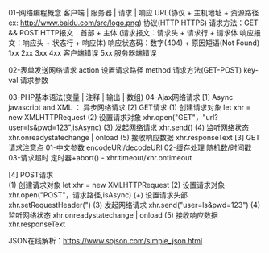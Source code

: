 <!--
 * @Author: your name
 * @Date: 2019-07-17 08:51:23
 * @LastEditTime: 2020-06-10 09:20:03
 * @LastEditors: Please set LastEditors
 * @Description: In User Settings Edit
 * @FilePath: /day23/资料/笔记.md
--> 
01-网络编程概念
   客户端 | 服务器 | 请求 | 响应 
   URL(协议 + 主机地址 + 资源路径  ex: http://www.baidu.com/src/logo.png)
   协议(HTTP HTTPS)
   请求方法：GET && POST
   HTTP报文：首部 + 主体 
            (请求报文：请求头 + 请求行 + 请求体   响应报文：响应头 + 状态行 + 响应体)
   响应状态码：数字(404) + 原因短语(Not Found)
             1xx
             2xx
             3xx
             4xx  客户端错误
             5xx  服务器端错误

02-表单发送网络请求
   action  设置请求路径
   method  请求方法(GET-POST)
   key-val 请求参数

03-PHP基本语法(变量 | 注释 | 输出 | 数组)
04-Ajax网络请求
   [1] Async javascript and XML ： 异步网络请求
   [2] GET请求
       (1) 创建请求对象  let xhr = new XMLHTTPRequest
       (2) 设置请求对象  xhr.open("GET"，"url?user=ls&pwd=123",isAsync)
       (3) 发起网络请求  xhr.send()
       (4) 监听网络状态  xhr.onreadystatechange | onload
       (5) 接收响应数据  xhr.responseText
   [3] GET请求注意点
        01-中文参数  encodeURI/decodeURI
        02-缓存处理  随机数/时间戳
        03-请求超时  定时器+abort() - xhr.timeout/xhr.ontimeout

   [4] POST请求   
       (1) 创建请求对象  let xhr = new XMLHTTPRequest
       (2) 设置请求对象  xhr.open("POST"，请求路径,isAsync)
       (+) 设置请求头部  xhr.setRequestHeader(")
       (3) 发起网络请求  xhr.send("user=ls&pwd=123")
       (4) 监听网络状态  xhr.onreadystatechange | onload
       (5) 接收响应数据  xhr.responseText
    
JSON在线解析：https://www.sojson.com/simple_json.html